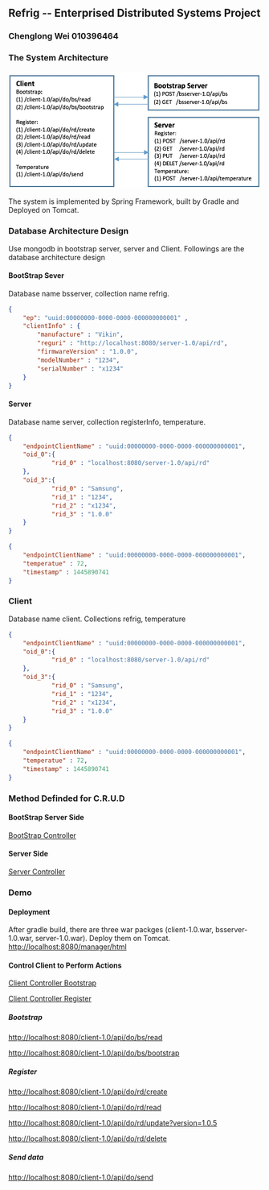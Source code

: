 ## Refrig -- Enterprised Distributed Systems Project
### Chenglong Wei 010396464

### The System Architecture

![alt text](https://github.com/chenglongwei/refrig/blob/master/server/src/main/resources/static/system_architecture.png "System Architecture")

The system is implemented by Spring Framework, built by Gradle and Deployed on Tomcat.

### Database Architecture Design

Use mongodb in bootstrap server, server and Client. Followings are the database architecture design 

#### BootStrap Sever
Database name bsserver, collection name refrig.
```json
{
	"ep": "uuid:00000000-0000-0000-000000000001" ,
	"clientInfo" : {
		"manufacture" : "Vikin",
		"reguri" : "http://localhost:8080/server-1.0/api/rd",
		"firmwareVersion" : "1.0.0",
		"modelNumber" : "1234",
		"serialNumber" : "x1234"
	}
}
```
#### Server
Database name server, collection registerInfo, temperature.
```json
{
	"endpointClientName" : "uuid:00000000-0000-0000-000000000001",
	"oid_0":{
			"rid_0" : "localhost:8080/server-1.0/api/rd"
	},
	"oid_3":{
			"rid_0" : "Samsung",
			"rid_1" : "1234",
			"rid_2" : "x1234",
			"rid_3" : "1.0.0"
	}
}
```
```json
{
	"endpointClientName" : "uuid:00000000-0000-0000-000000000001",
	"temperatue" : 72,
	"timestamp" : 1445890741
}
```
### Client
Database name client. Collections refrig, temperature
```json
{
	"endpointClientName" : "uuid:00000000-0000-0000-000000000001",
	"oid_0":{
			"rid_0" : "localhost:8080/server-1.0/api/rd"
	},
	"oid_3":{
			"rid_0" : "Samsung",
			"rid_1" : "1234",
			"rid_2" : "x1234",
			"rid_3" : "1.0.0"
	}
}
```
```json
{
	"endpointClientName" : "uuid:00000000-0000-0000-000000000001",
	"temperatue" : 72,
	"timestamp" : 1445890741
}
```

### Method Definded for C.R.U.D

#### BootStrap Server Side
[BootStrap Controller](https://github.com/chenglongwei/refrig/blob/master/bsserver/src/main/java/com/longyi/dist/bsserver/controller/BootstrapController.java)

#### Server Side
[Server Controller](https://github.com/chenglongwei/refrig/blob/master/server/src/main/java/com/longyi/dist/server/controller/RegisterController.java)

### Demo
#### Deployment
After gradle build, there are three war packges (client-1.0.war, bsserver-1.0.war, server-1.0.war). Deploy them on Tomcat.
[http://localhost:8080/manager/html](http://localhost:8080/manager/html)

#### Control Client to Perform Actions
[Client Controller Bootstrap](https://github.com/chenglongwei/refrig/blob/master/client/src/main/java/com/longyi/dist/client/controller/BootstrapController.java)

[Client Controller Register](https://github.com/chenglongwei/refrig/blob/master/client/src/main/java/com/longyi/dist/client/controller/RegisterController.java)

##### Bootstrap
[http://localhost:8080/client-1.0/api/do/bs/read](http://localhost:8080/client-1.0/api/do/bs/read)

[http://localhost:8080/client-1.0/api/do/bs/bootstrap](http://localhost:8080/client-1.0/api/do/bs/bootstrap)
##### Register
[http://localhost:8080/client-1.0/api/do/rd/create](http://localhost:8080/client-1.0/api/do/rd/create)

[http://localhost:8080/client-1.0/api/do/rd/read](http://localhost:8080/client-1.0/api/do/rd/read)

[http://localhost:8080/client-1.0/api/do/rd/update?version=1.0.5](http://localhost:8080/client-1.0/api/do/rd/update?version=1.0.5)

[http://localhost:8080/client-1.0/api/do/rd/delete](http://localhost:8080/client-1.0/api/do/rd/delete)
##### Send data
[http://localhost:8080/client-1.0/api/do/send](http://localhost:8080/client-1.0/api/do/send)
